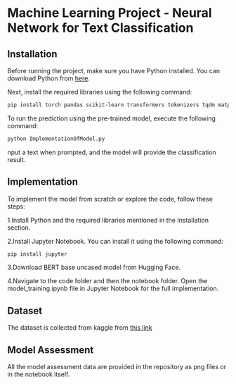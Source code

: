 # Machine Learning Project - Neural Network for Text Classification

## Installation

Before running the project, make sure you have Python installed. You can download Python from [here](https://www.python.org/downloads/).

Next, install the required libraries using the following command:
```bash
pip install torch pandas scikit-learn transformers tokenizers tqdm matplotlib seaborn
```

To run the prediction using the pre-trained model, execute the following command:
```bash
python ImplementationOfModel.py
```
nput a text when prompted, and the model will provide the classification result.

## Implementation

To implement the model from scratch or explore the code, follow these steps:

1.Install Python and the required libraries mentioned in the Installation section.

2.Install Jupyter Notebook. You can install it using the following command:
```bash
pip install jupyter
```
3.Download BERT base uncased model from Hugging Face.

4.Navigate to the code folder and then the notebook folder. Open the model_training.ipynb file in Jupyter Notebook for the full implementation.

## Dataset

The dataset is collected from kaggle from [this link](https://www.kaggle.com/datasets/anmolkumar/github-bugs-prediction/data?select=embold_train_extra.json)

## Model Assessment

All the model assessment data are provided in the repository as png files or in the notebook itself.




